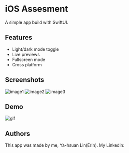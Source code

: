 
# iOS Assesment

A simple app build with SwiftUI.

## Features

- Light/dark mode toggle
- Live previews
- Fullscreen mode
- Cross platform


## Screenshots

![image1](https://github.com/40218010/EdvoraiOSTest/blob/main/images/SimulatorScreen%20Shot-1.png)
![image2](https://github.com/40218010/EdvoraiOSTest/blob/main/images/SimulatorScreen%20Shot-2.png)
![image3](https://github.com/40218010/EdvoraiOSTest/blob/main/images/SimulatorScreen%20Shot-3.png)



## Demo


![gif](https://github.com/40218010/EdvoraiOSTest/blob/main/images/SimulatorScreen%20Shot-3.png)
## Authors

This app was made by me, Ya-hsuan Lin(Erin).
My Linkedin:
